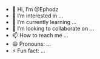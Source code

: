 - 👋 Hi, I’m @Ephodz
- 👀 I’m interested in ...
- 🌱 I’m currently learning ...
- 💞️ I’m looking to collaborate on ...
- 📫 How to reach me ...
- 😄 Pronouns: ...
- ⚡ Fun fact: ...

<!---
Ephodz/Ephodz is a ✨ special ✨ repository because its `README.md` (this file) appears on your GitHub profile.
You can click the Preview link to take a look at your changes.
--->
